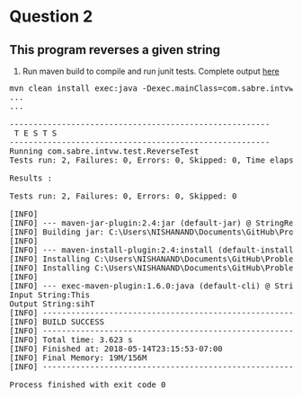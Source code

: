 # Question 2

## This program reverses a given string
1. Run maven build to compile and run junit tests. Complete output <a href='outputs/Q2Success.log'>here</a>
<pre>
mvn clean install exec:java -Dexec.mainClass=com.sabre.intvw.Reverse -Dexec.args=This
...
...

-------------------------------------------------------
 T E S T S
-------------------------------------------------------
Running com.sabre.intvw.test.ReverseTest
Tests run: 2, Failures: 0, Errors: 0, Skipped: 0, Time elapsed: 0.093 sec

Results :

Tests run: 2, Failures: 0, Errors: 0, Skipped: 0

[INFO]
[INFO] --- maven-jar-plugin:2.4:jar (default-jar) @ StringRev ---
[INFO] Building jar: C:\Users\NISHANAND\Documents\GitHub\Problems\Question2\target\StringRev-1.0-SNAPSHOT.jar
[INFO]
[INFO] --- maven-install-plugin:2.4:install (default-install) @ StringRev ---
[INFO] Installing C:\Users\NISHANAND\Documents\GitHub\Problems\Question2\target\StringRev-1.0-SNAPSHOT.jar to C:\Users\NISHANAND\.m2\repository\com\sabre\intvw\StringRev\1.0-SNAPSHOT\StringRev-1.0-SNAPSHOT.jar
[INFO] Installing C:\Users\NISHANAND\Documents\GitHub\Problems\Question2\pom.xml to C:\Users\NISHANAND\.m2\repository\com\sabre\intvw\StringRev\1.0-SNAPSHOT\StringRev-1.0-SNAPSHOT.pom
[INFO]
[INFO] --- exec-maven-plugin:1.6.0:java (default-cli) @ StringRev ---
Input String:This
Output String:sihT
[INFO] ------------------------------------------------------------------------
[INFO] BUILD SUCCESS
[INFO] ------------------------------------------------------------------------
[INFO] Total time: 3.623 s
[INFO] Finished at: 2018-05-14T23:15:53-07:00
[INFO] Final Memory: 19M/156M
[INFO] ------------------------------------------------------------------------

Process finished with exit code 0

</pre>
